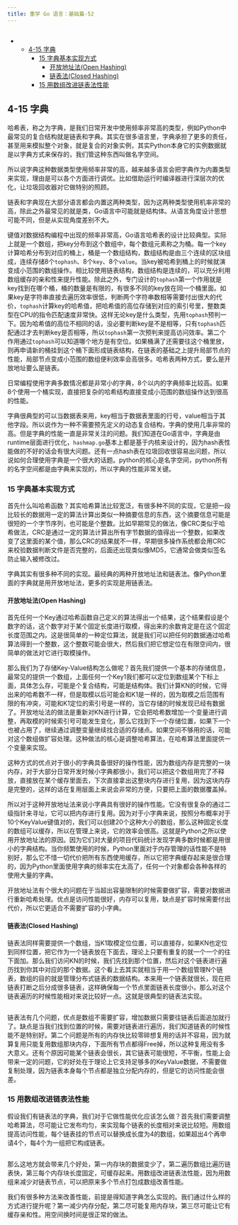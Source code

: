 ```yaml
---
title: 重学 Go 语言：基础篇-52
---
```

<article id="topicContainer" class="column_content"><h2 class="topic_title"></h2><div><p><div class="toc">
<ul>
<li><ul>
<li><a href="#415">4-15 字典</a><ul>
<li><a href="#15">15 字典基本实现方式</a><ul>
<li><a href="#openhashing">开放地址法(Open Hashing)</a></li>
<li><a href="#closedhashing">链表法(Closed Hashing)</a></li>
</ul>
</li>
<li><a href="#15-1">15 用数组改进链表法性能</a></li>
</ul>
</li>
</ul>
</li>
</ul>
</div>
</p>
<h2 id="415">4-15 字典</h2>
<p>哈希表，称之为字典，是我们日常开发中使用频率非常高的类型，例如Python中最常见的复合结构就是链表和字典。其实在很多语言里，字典承担了更多的责任，甚至用来模拟整个对象，就是复合的对象实例，其实Python本身它的实例数据就是以字典方式来保存的，我们管这种东西叫做名字空间。</p>
<p>所以说字典这种数据类型使用频率非常的高，越来越多语言会把字典作为内置类型来实现，理由是可以各个方面进行调优。比如借助运行时编译器进行深层次的优化，让垃圾回收器对它做特别的照顾。</p>
<p>链表和字典现在大部分语言都会内置这两种类型，因为这两种类型使用机率非常的高，除此之外最常见的就是类，Go语言中可能就是结构体。从语言角度设计思想可能不同，但是从实现角度差别不大。</p>
<p>键值对数据结构编程中出现的频率非常高，Go语言哈希表的设计比较典型。实际上就是一个数组，把key分布到这个数组中，每个数组元素称之为桶。每一个key计算哈希分布到对应的桶上，桶是一个数组结构，数组结构是由三个连续的区块组成，连续存储8个<code>tophash</code>、8个<code>key</code>、8个<code>value</code>。当key被哈希到桶上的时候就演变成小范围的数组操作。相比较使用链表结构，数组结构是连续的，可以充分利用数组缓存的亲和性来提升性能。除此之外，专门设计的<code>tophash</code>第一个作用就是key找到在哪个桶，桶的数量是有限的，有很多不同的key放在同一个桶里面。如果key是字符串直接去遍历效率很低，判断两个字符串数相等需要付出很大的代价，<code>tophash</code>计算key的哈希值，把哈希值的高位存储到对应的索引号里，整数类型在CPU的指令匹配速度非常快。这样无论key是什么类型，先用<code>tophash</code>预判一下。因为哈希值的高位不相同的话，没必要判断key是不是相等，只有<code>tophash</code>匹配通过才去判断key是否相等，所以<code>tophash</code>第一次预判来提高访问效率。第二个作用通过<code>tophash</code>可以知道哪个地方是有空位。如果桶满了还需要往这个桶里放，则再申请新的桶挂到这个桶下面形成链表结构，在链表的基础之上提升局部节点的性能，局部节点变成小范围的数组便利效率会高很多。哈希表两种方式，要么是开放地址要么是链表。</p>
<p>日常编程使用字典多数情况都是非常小的字典，8个以内的字典频率比较高。如果8个使用一个桶实现，直接把复杂的哈希结构直接变成小范围的数组操作达到很高的性能。</p>
<p>字典很典型的可以当数据表来用，key相当于数据表里面的行号，value相当于其他字段。所以说作为一种不需要预先定义的动态复合结构，字典的使用几率非常的高。但是字典的性能一直是非常关注的问题。我们知道在Go语言中，字典是由runtime层面进行优化，<code>hashmap.go</code>基本上都是基于内核来设计的，因为hash表性能做的不好的话会有很大问题。还有一点hash表在垃圾回收很容易出问题，所以说如何合理使用字典是一个很大的话题。python的核心是名字空间，python所有的名字空间都是由字典来实现的，所以字典的性能非常关键。</p>
<h3 id="15">15 字典基本实现方式</h3>
<p>首先什么叫哈希函数？其实哈希算法比较宽泛，有很多种不同的实现，它是把一段比较长的数据用一定的算法计算出类似一种摘要信息的东西，这个摘要信息可能是很短的一个字节序列，也可能是个整数。比如早期常见的做法，像CRC类似于哈希做法，CRC是通过一定的算法计算出所有字节数据的值得出一个整数，如果改变了这里面的某个值，那么CRC的结果就不一样，早期很多操作系统都会用CRC来校验数据判断文件是否完整的，后面还出现类似像MD5，它通常会做类似签名防止输入被修改过。</p>
<p>字典其实有很多种不同的实现。最经典的两种开放地址法和链表法。像Python里面的字典就是用开放地址法，更多的实现是用链表法。</p>
<h4 id="openhashing">开放地址法(Open Hashing)</h4>
<p>首先任何一个Key通过哈希函数自己定义的算法得出一个结果，这个结果假设是个数字的话，这个数字对于某个固定长度进行取模，得出来的余数肯定是在这个固定长度范围之内。这是很简单的一种定位算法，就是我们可以把任何的数据通过哈希算法得到一个整数，这个整数可能会很大，然后我们把它想定位在有限空间内，很简单的做法对它进行取模操作。</p>
<p>那么我们为了存储Key-Value结构怎么做呢？首先我们提供一个基本的存储信息，最常见的提供一个数组，上面任何一个Key1我们都可以定位到数组某个下标上面，具体怎么存，可能是个复合结构，可能是结构体。我们计算KN的时候，它得出来的哈希数不一样，但是取模以后可能会和K1是一样的，因为取模之后范围有限的有冲突，可能和K1定位的索引号是一样的，当它存储的时候发现已经有数据了。开放地址法的做法是重新对KN进行计算，它会把哈希数增加一个变量进行调整，再取模的时候索引号可能发生变化，那么它找到下一个存储位置，如果下一个也被占用了，继续通过调整变量继续找合适的存储点。如果空间不够用的话，可能对这个数组做扩容处理。这种做法的核心是调整哈希算法，在哈希算法里面提供一个变量来实现。</p>
<p>这种方式的优点对于很小的字典具备很好的操作性能，因为数组内存是完整的一块内存，对于大部分日常开发时候小字典都很小，我们可以把这个数组用完了不释放，直接放在某个缓存里面去，下次直接拿出这整块内存进行复用，因为这块内存是完整的，这样的话在复用层面上来说会非常的方便，只要把上面的数据覆盖掉。</p>
<p>所以对于这种开放地址法来说小字典具有很好的操作性能。它没有很复杂的通过二级指针来寻址，它可以把内存进行复用。因为对于小字典来说，按照分布概率对于10个KeyValue键值对的，我们可以创建20个这种大小的数组，那么这种固定长度的数组可以缓存，所以在管理上来说，它的效率会很高。这就是Python之所以使用开放地址法的原因。因为它们对大量的项目代码统计发现字典多数时候都是用很小的字典结构。当你频繁使用的时候，Python里面对于内存管理的话性能不是特别好，那么它不惜一切代价把所有东西使用缓存，所以它把字典缓存起来是很合理的，因为Python里面使用字典的频率实在太高了，任何一个对象都会各种各样的使用大量的字典。</p>
<p>开放地址法有个很大的问题在于当超出容量限制的时候需要做扩容，需要对数据进行重新哈希处理。优点是访问性能很好，内存可以复用，缺点是扩容时候需要付出代价，所以它更适合不需要扩容的小字典。</p>
<h4 id="closedhashing">链表法(Closed Hashing)</h4>
<p>链表法同样需要提供一个数组，当K1取模定位位置，可以直接存，如果KN也定位到同样位置，把它作为一个链表放在下面去，理论上只要有重复的就一个一个的往下面加。那么我们访问KN的时候，我们先找到那个位置，然后对这个链表进行遍历找到你其中对应的那个数据。这个看上去其实就相当于用一个数组管理N个链表，数组的目的就是管理分布式链表的数据结构。本来用一个链表就很长，现在把链表打断之后分成很多链表，这样确保每一个节点里面链表长度很小，那么对这个链表遍历的时候性能相对来说比较好一点。这就是很典型的链表法实现。</p>
<p><img src="images/map_closed_hashing.png" alt="" /></p>
<p>链表法有几个问题，优点是数组不需要扩容，增加数据只需要往链表后面追加就行了。缺点是当我们找到位置的时候，需要对链表进行遍历，我们知道链表的时候性能不是特别好。第二个问题是所有的内存快比较零碎想复用的话并不容易，因为就算复用只能复用数组那块内存，下面所有节点都得Free掉，所以这种复用没有多大意义。还有个原因可能某个链表会很长，其它链表可能很短，不平衡，性能上会带来一定的问题，它的好处在于理论上它支持足够多的KeyValue数据，不需要做复制处理，因为链表本身每个节点都是独立分配内存的，但是它的访问性能会很差。</p>
<h3 id="15-1">15 用数组改进链表法性能</h3>
<p>假设我们有链表法的字典，我们对于它做性能优化应该怎么做？首先我们需要调整哈希算法，尽可能让它发布均匀，来实现每个链表的长度相对来说比较短。用数组提高访问性能，每个链表挂的节点可以替换成长度为4的数组，如果超出4个再申请4个，每4个为一组把它构成链表。</p>
<p><img src="images/map_linklist.png" alt="" /></p>
<p>那么这地方就会带来几个好处，第一内存块的数据变少了，第二遍历数组比遍历链表快，第三每个内存块长度固定，可缓存起来。用数组改进链表法性能，因为用数组来减少对链表节点，可以把原来多个节点打包成数组改善性能。</p>
<p>我们有很多种方法来改善性能，前提是得知道字典怎么实现的。我们通过什么样的方式进行提升呢？第一减少内存分配，第二尽可能复用内存块，第三尽可能让它有缓存亲和性。用空间换时间是很正常的做法。</p></div></article>
